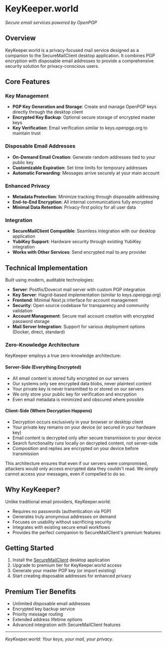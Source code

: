 # KeyKeeper.world

*Secure email services powered by OpenPGP*

## Overview

KeyKeeper.world is a privacy-focused mail service designed as a companion to the SecureMailClient desktop application. It combines PGP encryption with disposable email addresses to provide a comprehensive security solution for privacy-conscious users.

## Core Features

### Key Management
- **PGP Key Generation and Storage**: Create and manage OpenPGP keys directly through the desktop client
- **Encrypted Key Backup**: Optional secure storage of encrypted master keys
- **Key Verification**: Email verification similar to keys.openpgp.org to maintain trust

### Disposable Email Addresses
- **On-Demand Email Creation**: Generate random addresses tied to your public key
- **Customizable Expiration**: Set time limits for temporary addresses
- **Automatic Forwarding**: Messages arrive securely at your main account

### Enhanced Privacy
- **Metadata Protection**: Minimize tracking through disposable addressing
- **End-to-End Encryption**: All internal communications fully encrypted
- **Minimal Data Retention**: Privacy-first policy for all user data

### Integration
- **SecureMailClient Compatible**: Seamless integration with our desktop application
- **YubiKey Support**: Hardware security through existing YubiKey integration
- **Works with Other Services**: Send encrypted mail to any provider

## Technical Implementation

Built using modern, auditable technologies:
- **Server**: Postfix/Dovecot mail server with custom PGP integration
- **Key Server**: Hagrid-based implementation (similar to keys.openpgp.org)
- **Frontend**: Minimal Next.js interface for account management
- **Security**: Open source codebase for transparency and community validation
- **Account Management**: Secure mail account creation with encrypted password storage
- **Mail Server Integration**: Support for various deployment options (Docker, direct, standard)

### Zero-Knowledge Architecture

KeyKeeper employs a true zero-knowledge architecture:

#### Server-Side (Everything Encrypted)
- All email content is stored fully encrypted on our servers
- Our systems only see encrypted data blobs, never plaintext content
- Your private key is never transmitted to or stored on our servers
- We only store your public key for verification and encryption
- Even email metadata is minimized and obscured where possible

#### Client-Side (Where Decryption Happens)
- Decryption occurs exclusively in your browser or desktop client
- Your private key remains on your device (or secured in your hardware key)
- Email content is decrypted only after secure transmission to your device
- Search functionality runs locally on decrypted content, not server-side
- Composition and replies are encrypted on your device before transmission

This architecture ensures that even if our servers were compromised, attackers would only access encrypted data they couldn't read. We simply cannot access your messages, even if compelled to do so.

## Why KeyKeeper?

Unlike traditional email providers, KeyKeeper.world:
- Requires no passwords (authentication via PGP)
- Generates truly anonymous addresses on demand
- Focuses on usability without sacrificing security
- Integrates with existing secure email workflows
- Provides the perfect companion to SecureMailClient's premium features

## Getting Started

1. Install the [SecureMailClient](https://securemailclient.com) desktop application
2. Upgrade to premium tier for KeyKeeper.world access
3. Generate your master PGP key (or import existing)
4. Start creating disposable addresses for enhanced privacy

## Premium Tier Benefits

- Unlimited disposable email addresses
- Encrypted key backup service
- Priority message routing
- Extended address lifetime options
- Advanced integration with SecureMailClient features

---

*KeyKeeper.world: Your keys, your mail, your privacy.*
